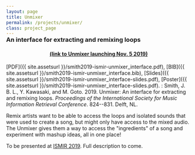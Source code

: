 ```yaml
---
layout: page
title: Unmixer
permalink: /projects/unmixer/
class: project_page
---
```


<h3 style="margin-top:-15px">An interface for extracting and remixing loops</h3>

<h4 style="text-align: center"><a href="">(link to Unmixer launching Nov. 5 2019)</a></h4>

[PDF]({{ site.assetsurl }}/smith2019-ismir-unmixer_interface.pdf), [BIB]({{ site.assetsurl }}/smith2019-ismir-unmixer_interface.bib), [Slides]({{ site.assetsurl }}/smith2019-ismir-unmixer_interface-slides.pdf), [Poster]({{ site.assetsurl }}/smith2019-ismir-unmixer_interface-slides.pdf).
: Smith, J. B. L., Y. Kawasaki, and M. Goto. 2019. Unmixer: An interface for extracting and remixing loops. *Proceedings of the International Society for Music Information Retrieval Conference*. 824--831. Delft, NL.

Remix artists want to be able to access the loops and isolated sounds that were used to create a song, but might only have access to the mixed audio. The Unmixer gives them a way to access the "ingredients" of a song and experiment with mashup ideas, all in one place!

To be presented at [ISMIR 2019](https://ismir2019.ewi.tudelft.nl/). Full description to come.